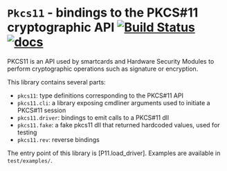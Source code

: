 `Pkcs11` - bindings to the PKCS#11 cryptographic API [![Build Status](https://travis-ci.org/cryptosense/pkcs11.svg?branch=master)](https://travis-ci.org/cryptosense/pkcs11) [![docs](https://img.shields.io/badge/doc-online-blue.svg)](https://cryptosense.github.io/pkcs11/doc/)
====================================================

PKCS11 is an API used by smartcards and Hardware Security Modules to perform
cryptographic operations such as signature or encryption.

This library contains several parts:
- `pkcs11`: type definitions corresponding to the PKCS#11 API
- `pkcs11.cli`: a library exposing cmdliner arguments used to initiate a PKCS#11 session
- `pkcs11.driver`: bindings to emit calls to a PKCS#11 dll
- `pkcs11.fake`: a fake pkcs11 dll that returned hardcoded values, used for testing
- `pkcs11.rev`: reverse bindings

The entry point of this library is [P11.load_driver]. Examples are available in
`test/examples/`.
